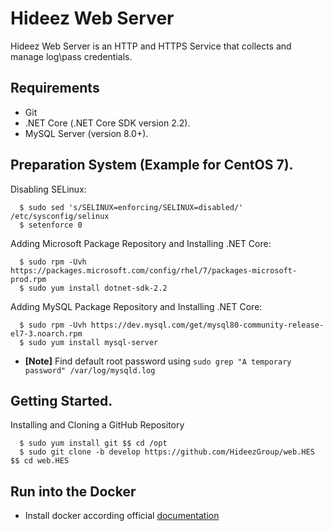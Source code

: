 # Hideez Web Server

Hideez Web Server is an HTTP and HTTPS Service that collects and manage log\pass credentials.

## Requirements

  * Git
  * .NET Core (.NET Core SDK version 2.2).
  * MySQL Server (version 8.0+).

## Preparation System (Example for CentOS 7).

  Disabling SELinux:

```shell
  $ sudo sed 's/SELINUX=enforcing/SELINUX=disabled/' /etc/sysconfig/selinux
  $ setenforce 0
```

  Adding Microsoft Package Repository and Installing .NET Core:

```shell
  $ sudo rpm -Uvh https://packages.microsoft.com/config/rhel/7/packages-microsoft-prod.rpm
  $ sudo yum install dotnet-sdk-2.2
```

  Adding MySQL Package Repository and Installing .NET Core:

```shell
  $ sudo rpm -Uvh https://dev.mysql.com/get/mysql80-community-release-el7-3.noarch.rpm
  $ sudo yum install mysql-server
```
  * **[Note]** Find default root password using `sudo grep "A temporary password" /var/log/mysqld.log`

## Getting Started.

  Installing and Cloning a GitHub Repository

```shell
  $ sudo yum install git $$ cd /opt
  $ sudo git clone -b develop https://github.com/HideezGroup/web.HES $$ cd web.HES
```

## Run into the Docker
  * Install docker according official [documentation](https://docs.docker.com/install/linux/docker-ce/debian/)